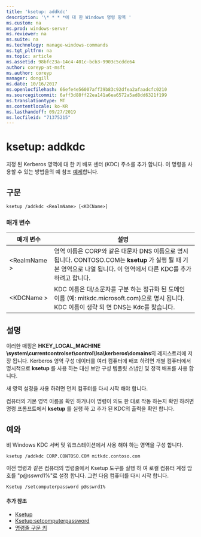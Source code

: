 ```yaml
---
title: 'ksetup: addkdc'
description: '\* * * *에 대 한 Windows 명령 항목 '
ms.custom: na
ms.prod: windows-server
ms.reviewer: na
ms.suite: na
ms.technology: manage-windows-commands
ms.tgt_pltfrm: na
ms.topic: article
ms.assetid: 98bfc23a-14c4-401c-bcb3-9903c5cdde64
author: coreyp-at-msft
ms.author: coreyp
manager: dongill
ms.date: 10/16/2017
ms.openlocfilehash: 66efe4e56007aff39b83c92dfea2afaadcfc0210
ms.sourcegitcommit: 6aff3d88ff22ea141a6ea6572a5ad8dd6321f199
ms.translationtype: MT
ms.contentlocale: ko-KR
ms.lasthandoff: 09/27/2019
ms.locfileid: "71375215"
---
```

# <a name="ksetupaddkdc"></a>ksetup: addkdc



지정 된 Kerberos 영역에 대 한 키 배포 센터 (KDC) 주소를 추가 합니다. 이 명령을 사용할 수 있는 방법을의 예 참조 [예제](#BKMK_Examples)합니다.

## <a name="syntax"></a>구문

```
ksetup /addkdc <RealmName> [<KDCName>] 
```

### <a name="parameters"></a>매개 변수

|매개 변수|설명|
|---------|-----------|
|\<RealmName >|영역 이름은 CORP와 같은 대문자 DNS 이름으로 명시 됩니다. CONTOSO.COM는 **ksetup** 가 실행 될 때 기본 영역으로 나열 됩니다. 이 영역에서 다른 KDC를 추가 하려고 합니다.|
|\<KDCName >|KDC 이름은 대/소문자를 구분 하는 정규화 된 도메인 이름 (예: mitkdc.microsoft.com)으로 명시 됩니다. KDC 이름이 생략 되 면 DNS는 Kdc를 찾습니다.|

## <a name="remarks"></a>설명

이러한 매핑은 **HKEY_LOCAL_MACHINE \system\currentcontrolset\control\lsa\kerberos\domains**의 레지스트리에 저장 됩니다. Kerberos 영역 구성 데이터를 여러 컴퓨터에 배포 하려면 개별 컴퓨터에서 명시적으로 **ksetup** 를 사용 하는 대신 보안 구성 템플릿 스냅인 및 정책 배포를 사용 합니다.

새 영역 설정을 사용 하려면 먼저 컴퓨터를 다시 시작 해야 합니다.

컴퓨터의 기본 영역 이름을 확인 하거나이 명령이 의도 한 대로 작동 하는지 확인 하려면 명령 프롬프트에서 **ksetup** 를 실행 하 고 추가 된 KDC의 출력을 확인 합니다.

## <a name="BKMK_Examples"></a>예와

비 Windows KDC 서버 및 워크스테이션에서 사용 해야 하는 영역을 구성 합니다.
```
ksetup /addkdc CORP.CONTOSO.COM mitkdc.contoso.com
```
이전 명령과 같은 컴퓨터의 명령줄에서 Ksetup 도구를 실행 하 여 로컬 컴퓨터 계정 암호를 "p@sswrd1%"로 설정 합니다. 그런 다음 컴퓨터를 다시 시작 합니다.
```
Ksetup /setcomputerpassword p@sswrd1%
```

#### <a name="additional-references"></a>추가 참조

-   [Ksetup](ksetup.md)
-   [Ksetup:setcomputerpassword](ksetup-setcomputerpassword.md)
-   [명령줄 구문 키](command-line-syntax-key.md)